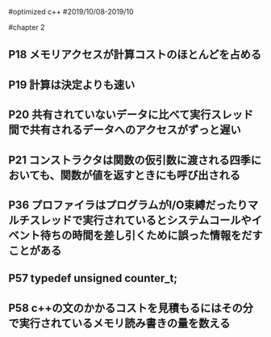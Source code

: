 #optimized c++
#2019/10/08-2019/10

#chapter 2

P18
	メモリアクセスが計算コストのほとんどを占める
--- 
P19
	計算は決定よりも速い
--- 
P20
	共有されていないデータに比べて実行スレッド間で共有されるデータへのアクセスがずっと遅い
--- 
P21
	コンストラクタは関数の仮引数に渡される四季においても、関数が値を返すときにも呼び出される
--- 
P36
	プロファイラはプログラムがI/O束縛だったりマルチスレッドで実行されているとシステムコールやイベント待ちの時間を差し引くために誤った情報をだすことがある
--- 
P57
	typedef unsigned counter_t;
--- 
P58
	c++の文のかかるコストを見積もるにはその分で実行されているメモリ読み書きの量を数える
--- 
